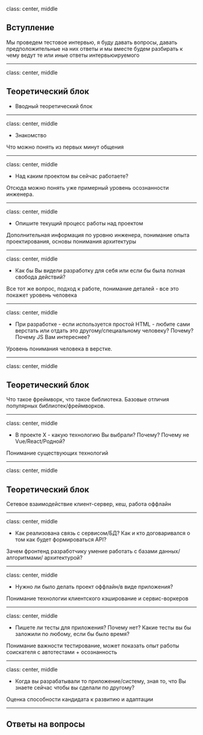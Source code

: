 
class: center, middle

## Вступление

Мы проведем тестовое интервью, я буду давать вопросы, давать предположительные на них ответы и мы вместе будем разбирать к чему ведут те или иные ответы интервьюируемого

---

class: center, middle

## Теоретический блок

- Вводный теоретический блок

---
class: center, middle

- Знакомство

Что можно понять из первых минут общения

---
class: center, middle

- Над каким проектом вы сейчас работаете?

Отсюда можно понять уже примерный уровень осознанности инженера. 

---
class: center, middle
- Опишите текущий процесс работы над проектом

Дополнительная информация по уровню инженера, понимание опыта проектирования, основы понимания архитектуры

---
class: center, middle
- Как бы Вы видели разработку для себя или если бы была полная свобода действий?

Все тот же вопрос, подход к работе, понимание деталей - все это покажет уровень человека

---
class: center, middle
- При разработке - если используется простой HTML - любите сами верстать или отдать это другому/специальному человеку? Почему? Почему JS Вам интереснее?

Уровень понимания человека в верстке.

---
class: center, middle
## Теоретический блок

Что такое фреймворк, что такое библиотека. Базовые отличия популярных библиотек/фреймворков.

---
class: center, middle
- В проекте X - какую технологию Вы выбрали? Почему? Почему не Vue/React/Родной?

Понимание существующих технологий 

---
class: center, middle
## Теоретический блок

Сетевое взаимодействие клиент-сервер, кеш, работа оффлайн

---
class: center, middle

- Как реализована связь с сервисом/БД? Как и кто договаривался о том как будет формироваться API?

Зачем фронтенд разработчику умение работать с базами данных/ алгоритмами/ архитектурой?

---
class: center, middle
- Нужно ли было делать проект оффлайн/в виде приложения?

Понимание технологии клиентского кэширование и сервис-воркеров

---
class: center, middle
- Пишете ли тесты для приложения? Почему нет? Какие тесты вы бы заложили по любому, если бы было время?

Понимание важности тестирование, может показать опыт работы соискателя с автотестами + осознанность 

---
class: center, middle
- Когда вы разрабатывали то приложение/систему, зная то, что Вы знаете сейчас чтобы вы сделали по другому?

Оценка способности кандидата к развитию и адаптации

---

## Ответы на вопросы

